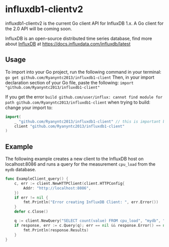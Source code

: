 # influxdb1-clientv2
influxdb1-clientv2 is the current Go client API for InfluxDB 1.x. A Go client for the 2.0 API will be coming soon.

InfluxDB is an open-source distributed time series database, find more about [InfluxDB](https://www.influxdata.com/time-series-platform/influxdb/) at https://docs.influxdata.com/influxdb/latest

## Usage
To import into your Go project, run the following command in your terminal:
`go get github.com/Ryanyntc2013/influxdb1-client`
Then, in your import declaration section of your Go file, paste the following:
`import "github.com/Ryanyntc2013/influxdb1-client"`

If you get the error `build github.com/user/influx: cannot find module for path github.com/Ryanyntc2013/influxdb1-client` when trying to build:
change your import to:
```go
import(
	_ "github.com/Ryanyntc2013/influxdb1-client" // this is important because of the bug in go mod
	client "github.com/Ryanyntc2013/influxdb1-client"
)
```

## Example
The following example creates a new client to the InfluxDB host on localhost:8086 and runs a query for the measurement `cpu_load` from the `mydb` database. 
``` go
func ExampleClient_query() {
	c, err := client.NewHTTPClient(client.HTTPConfig{
		Addr: "http://localhost:8086",
	})
	if err != nil {
		fmt.Println("Error creating InfluxDB Client: ", err.Error())
	}
	defer c.Close()

	q := client.NewQuery("SELECT count(value) FROM cpu_load", "mydb", "")
	if response, err := c.Query(q); err == nil && response.Error() == nil {
		fmt.Println(response.Results)
	}
}
```
